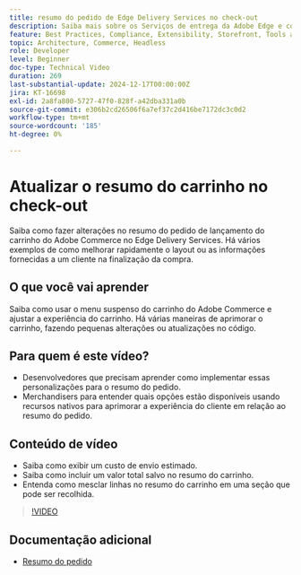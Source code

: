 ```yaml
---
title: resumo do pedido de Edge Delivery Services no check-out
description: Saiba mais sobre os Serviços de entrega da Adobe Edge e como atualizar a seção de resumo do pedido do menu suspenso da Commerce na finalização da compra.
feature: Best Practices, Compliance, Extensibility, Storefront, Tools and External Services
topic: Architecture, Commerce, Headless
role: Developer
level: Beginner
doc-type: Technical Video
duration: 269
last-substantial-update: 2024-12-17T00:00:00Z
jira: KT-16698
exl-id: 2a8fa800-5727-47f0-828f-a42dba331a0b
source-git-commit: e306b2cd26506f6a7ef37c2d416be7172dc3c0d2
workflow-type: tm+mt
source-wordcount: '185'
ht-degree: 0%

---
```


# Atualizar o resumo do carrinho no check-out

Saiba como fazer alterações no resumo do pedido de lançamento do carrinho do Adobe Commerce no Edge Delivery Services.  Há vários exemplos de como melhorar rapidamente o layout ou as informações fornecidas a um cliente na finalização da compra.

## O que você vai aprender

Saiba como usar o menu suspenso do carrinho do Adobe Commerce e ajustar a experiência do carrinho.  Há várias maneiras de aprimorar o carrinho, fazendo pequenas alterações ou atualizações no código.

## Para quem é este vídeo?

* Desenvolvedores que precisam aprender como implementar essas personalizações para o resumo do pedido.
* Merchandisers para entender quais opções estão disponíveis usando recursos nativos para aprimorar a experiência do cliente em relação ao resumo do pedido.

## Conteúdo de vídeo

* Saiba como exibir um custo de envio estimado.
* Saiba como incluir um valor total salvo no resumo do carrinho.
* Entenda como mesclar linhas no resumo do carrinho em uma seção que pode ser recolhida.

>[!VIDEO](https://video.tv.adobe.com/v/3441190?learn=on&captions=por_br)

## Documentação adicional

* [Resumo do pedido](https://experienceleague.adobe.com/developer/commerce/storefront/dropins/cart/tutorials/order-summary-lines/?lang=pt-BR)
